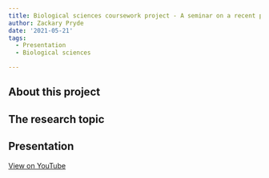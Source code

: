 ```yaml
---
title: Biological sciences coursework project - A seminar on a recent publication
author: Zackary Pryde
date: '2021-05-21'
tags:
  - Presentation
  - Biological sciences

---
```


## About this project

## The research topic

## Presentation

[View on YouTube](https://youtu.be/cpNkoVuz-FQ)


